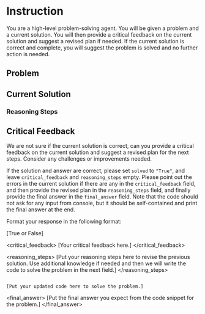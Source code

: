 # Instruction 

You are a high-level problem-solving agent. You will be given a problem and a current solution. You will then provide a critical feedback on the current solution and suggest a revised plan if needed. 
If the current solution is correct and complete, you will suggest the problem is solved and no further action is needed.

## Problem
<prompt>

## Current Solution

### Reasoning Steps
<reasoning>


 
## Critical Feedback

We are not sure if the current solution is correct, can you provide a critical feedback on the current solution and suggest a revised plan for the next steps. Consider any challenges or improvements needed. 

If the solution and answer are correct, please set `solved` to `"True"`, and leave `critical_feedback` and `reasoning_steps` empty.
Please point out the errors in the current solution if there are any in the `critical_feedback` field, and then provide the revised plan in the `reasoning_steps` field, and finally provide the final answer in the `final_answer` field. Note that the code should not ask for any input from console, but it should be self-contained and print the final answer at the end.


Format your response in the following format: 


<solved>
[True or False]
</solved>

<critical_feedback>
[Your critical feedback here.]
</critical_feedback>

<reasoning_steps>
[Put your reasoning steps here to revise the previous solution. Use additional knowledge if needed and then we will write the code to solve the problem in the next field.]
</reasoning_steps>

<code>
[Put your updated code here to solve the problem.]
</code>

<final_answer>
[Put the final answer you expect from the code snippet for the problem.]
</final_answer>
 

